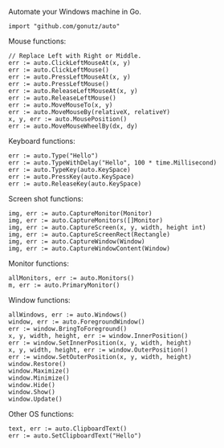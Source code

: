 Automate your Windows machine in Go.

    import "github.com/gonutz/auto"

Mouse functions:

    // Replace Left with Right or Middle.
    err := auto.ClickLeftMouseAt(x, y)
    err := auto.ClickLeftMouse()
    err := auto.PressLeftMouseAt(x, y)
    err := auto.PressLeftMouse()
    err := auto.ReleaseLeftMouseAt(x, y)
    err := auto.ReleaseLeftMouse()
    err := auto.MoveMouseTo(x, y)
    err := auto.MoveMouseBy(relativeX, relativeY)
	x, y, err := auto.MousePosition()
	err := auto.MoveMouseWheelBy(dx, dy)

Keyboard functions:

    err := auto.Type("Hello")
    err := auto.TypeWithDelay("Hello", 100 * time.Millisecond)
    err := auto.TypeKey(auto.KeySpace)
    err := auto.PressKey(auto.KeySpace)
    err := auto.ReleaseKey(auto.KeySpace)

Screen shot functions:

    img, err := auto.CaptureMonitor(Monitor)
    img, err := auto.CaptureMonitors([]Monitor)
    img, err := auto.CaptureScreen(x, y, width, height int)
    img, err := auto.CaptureScreenRect(Rectangle)
    img, err := auto.CaptureWindow(Window)
    img, err := auto.CaptureWindowContent(Window)

Monitor functions:

    allMonitors, err := auto.Monitors()
    m, err := auto.PrimaryMonitor()

Window functions:

    allWindows, err := auto.Windows()
    window, err := auto.ForegroundWindow()
    err := window.BringToForeground()
    x, y, width, height, err := window.InnerPosition()
    err := window.SetInnerPosition(x, y, width, height)
    x, y, width, height, err := window.OuterPosition()
    err := window.SetOuterPosition(x, y, width, height)
    window.Restore()
    window.Maximize()
    window.Minimize()
    window.Hide()
    window.Show()
    window.Update()

Other OS functions:

    text, err := auto.ClipboardText()
    err := auto.SetClipboardText("Hello")

